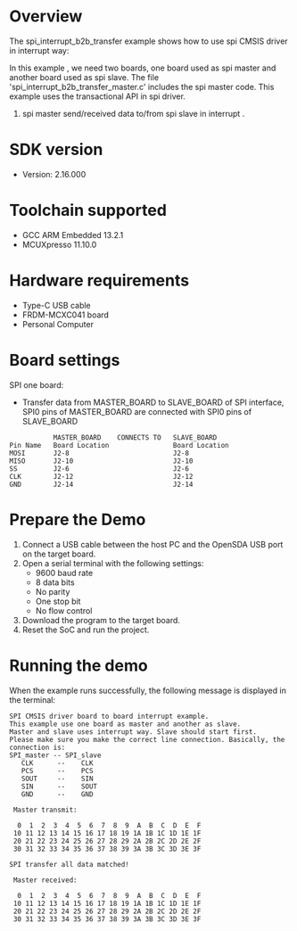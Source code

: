 Overview
========
The spi_interrupt_b2b_transfer example shows how to use spi CMSIS driver in interrupt way:

In this example , we need two boards, one board used as spi master and another board used as spi slave.
The file 'spi_interrupt_b2b_transfer_master.c' includes the spi master code.
This example uses the transactional API in spi driver.

1. spi master send/received data to/from spi slave in interrupt . 

SDK version
===========
- Version: 2.16.000

Toolchain supported
===================
- GCC ARM Embedded  13.2.1
- MCUXpresso  11.10.0

Hardware requirements
=====================
- Type-C USB cable
- FRDM-MCXC041 board
- Personal Computer

Board settings
==============
SPI one board:
  + Transfer data from MASTER_BOARD to SLAVE_BOARD of SPI interface, SPI0 pins of MASTER_BOARD are connected with
    SPI0 pins of SLAVE_BOARD
~~~~~~~~~~~~~~~~~~~~~~~~~~~~~~~~~~~~~~~~~~~~~~~~~~~~~~
           MASTER_BOARD    CONNECTS TO   SLAVE_BOARD
Pin Name   Board Location                Board Location
MOSI       J2-8                          J2-8
MISO       J2-10                         J2-10
SS         J2-6                          J2-6
CLK        J2-12                         J2-12
GND        J2-14                         J2-14
~~~~~~~~~~~~~~~~~~~~~~~~~~~~~~~~~~~~~~~~~~~~~~~~~~~~~~

Prepare the Demo
================
1.  Connect a USB cable between the host PC and the OpenSDA USB port on the target board.
2.  Open a serial terminal with the following settings:
    - 9600 baud rate
    - 8 data bits
    - No parity
    - One stop bit
    - No flow control
3.  Download the program to the target board.
4.  Reset the SoC and run the project.

Running the demo
================
When the example runs successfully, the following message is displayed in the terminal:

~~~~~~~~~~~~~~~~~~~~~~~~~~~~~~~~~~~~~~~
SPI CMSIS driver board to board interrupt example.
This example use one board as master and another as slave.
Master and slave uses interrupt way. Slave should start first. 
Please make sure you make the correct line connection. Basically, the connection is: 
SPI_master -- SPI_slave   
   CLK      --    CLK  
   PCS      --    PCS 
   SOUT     --    SIN  
   SIN      --    SOUT 
   GND      --    GND 

 Master transmit:

  0  1  2  3  4  5  6  7  8  9  A  B  C  D  E  F
 10 11 12 13 14 15 16 17 18 19 1A 1B 1C 1D 1E 1F
 20 21 22 23 24 25 26 27 28 29 2A 2B 2C 2D 2E 2F
 30 31 32 33 34 35 36 37 38 39 3A 3B 3C 3D 3E 3F
 
SPI transfer all data matched! 

 Master received:

  0  1  2  3  4  5  6  7  8  9  A  B  C  D  E  F
 10 11 12 13 14 15 16 17 18 19 1A 1B 1C 1D 1E 1F
 20 21 22 23 24 25 26 27 28 29 2A 2B 2C 2D 2E 2F
 30 31 32 33 34 35 36 37 38 39 3A 3B 3C 3D 3E 3F
~~~~~~~~~~~~~~~~~~~~~~~~~~~~~~~~~~~~~~~
